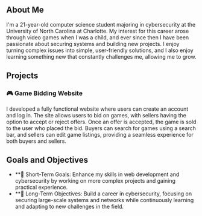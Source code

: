 
## About Me<br>
I'm a 21-year-old computer science student majoring in cybersecurity at the University of North Carolina at Charlotte. My interest for this career arose through video games when I was a child, and ever since then I have been passionate about securing systems and building new projects. I enjoy turning complex issues into simple, user-friendly solutions, and I also enjoy learning something new that constantly challenges me, allowing me to grow.

## Projects<br>
### 🎮 Game Bidding Website<br>
I developed a fully functional website where users can create an account and log in. The site allows users to bid on games, with sellers having the option to accept or reject offers. Once an offer is accepted, the game is sold to the user who placed the bid. Buyers can search for games using a search bar, and sellers can edit game listings, providing a seamless experience for both buyers and sellers.

## Goals and Objectives<br>
- **🔧 Short-Term Goals: Enhance my skills in web development and cybersecurity by working on more complex projects and gaining practical experience.<br>
- **🚀 Long-Term Objectives: Build a career in cybersecurity, focusing on securing large-scale systems and networks while continuously learning and adapting to new challenges in the field.

<!--
**nathanwince/nathanwince** is a ✨ _special_ ✨ repository because its `README.md` (this file) appears on your GitHub profile.

Here are some ideas to get you started:

- 🔭 I’m currently working on ...
- 🌱 I’m currently learning ...
- 👯 I’m looking to collaborate on ...
- 🤔 I’m looking for help with ...
- 💬 Ask me about ...
- 📫 How to reach me: ...
- 😄 Pronouns: ...
- ⚡ Fun fact: ...
-->
